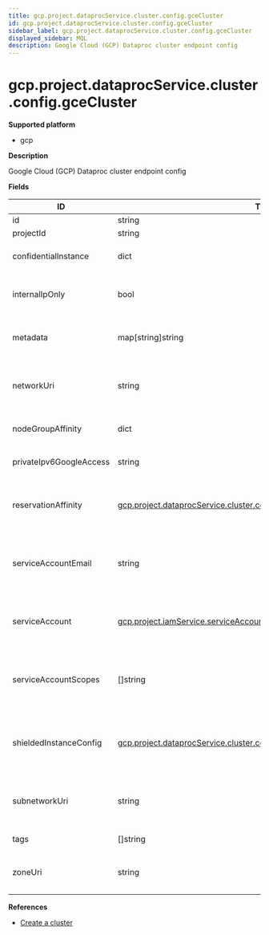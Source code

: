 ```yaml
---
title: gcp.project.dataprocService.cluster.config.gceCluster
id: gcp.project.dataprocService.cluster.config.gceCluster
sidebar_label: gcp.project.dataprocService.cluster.config.gceCluster
displayed_sidebar: MQL
description: Google Cloud (GCP) Dataproc cluster endpoint config
---
```


# gcp.project.dataprocService.cluster.config.gceCluster

**Supported platform**

- gcp

**Description**

Google Cloud (GCP) Dataproc cluster endpoint config

**Fields**

| ID                      | TYPE                                                                                                                                                            | DESCRIPTION                                                               |
| ----------------------- | --------------------------------------------------------------------------------------------------------------------------------------------------------------- | ------------------------------------------------------------------------- |
| id                      | string                                                                                                                                                          | Internal ID                                                               |
| projectId               | string                                                                                                                                                          | Project ID                                                                |
| confidentialInstance    | dict                                                                                                                                                            | Confidential instance configuration                                       |
| internalIpOnly          | bool                                                                                                                                                            | Whether the cluster has only internal IP addresses                        |
| metadata                | map[string]string                                                                                                                                               | Compute Engine metadata entries                                           |
| networkUri              | string                                                                                                                                                          | Compute Engine network to be used for machine communications              |
| nodeGroupAffinity       | dict                                                                                                                                                            | Node group affinity for sole-tenant clusters                              |
| privateIpv6GoogleAccess | string                                                                                                                                                          | Type of IPv6 access for the cluster                                       |
| reservationAffinity     | [gcp.project.dataprocService.cluster.config.gceCluster.reservationAffinity](gcp.project.dataprocservice.cluster.config.gcecluster.reservationaffinity.md)       | Reservation affinity for consuming zonal reservations                     |
| serviceAccountEmail     | string                                                                                                                                                          | Email of the service account used by the Dataproc cluster VM instances    |
| serviceAccount          | [gcp.project.iamService.serviceAccount](gcp.project.iamservice.serviceaccount.md)                                                                               | Service account used by the Dataproc cluster VM instances                 |
| serviceAccountScopes    | &#91;&#93;string                                                                                                                                                | URIs of service account scopes to be included in Compute Engine instances |
| shieldedInstanceConfig  | [gcp.project.dataprocService.cluster.config.gceCluster.shieldedInstanceConfig](gcp.project.dataprocservice.cluster.config.gcecluster.shieldedinstanceconfig.md) | Shielded instance config for clusters using Compute Engine Shielded VMs   |
| subnetworkUri           | string                                                                                                                                                          | Compute Engine subnetwork to use for machine communications               |
| tags                    | &#91;&#93;string                                                                                                                                                | Compute Engine tags                                                       |
| zoneUri                 | string                                                                                                                                                          | Zone where the Compute Engine cluster is located                          |

**References**

- [Create a cluster](https://cloud.google.com/dataproc/docs/guides/create-cluster)
